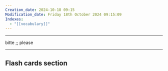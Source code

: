 ```yaml
---
Creation_date: 2024-10-18 09:15
Modification_date: Friday 18th October 2024 09:15:09
Indexes:
  - "[[vocabulary]]"
---
```


----

bitte ;; please



















---
## Flash cards section
